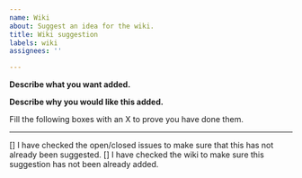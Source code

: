 ```yaml
---
name: Wiki
about: Suggest an idea for the wiki.
title: Wiki suggestion
labels: wiki
assignees: ''

---
```


**Describe what you want added.**

**Describe why you would like this added.**

Fill the following boxes with an X to prove you have done them.

---
[] I have checked the open/closed issues to make sure that this has not already been suggested.
[] I have checked the wiki to make sure this suggestion has not been already added.
